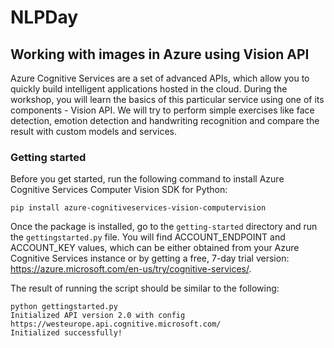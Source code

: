 # NLPDay 
## Working with images in Azure using Vision API
Azure Cognitive Services are a set of advanced APIs, which allow you to quickly build intelligent applications hosted in the cloud. During the workshop, you will learn the basics of this particular service using one of its components - Vision API. We will try to perform simple exercises like face detection, emotion detection and handwriting recognition and compare the result with custom models and services.
### Getting started
Before you get started, run the following command to install Azure Cognitive Services Computer Vision SDK for Python:
```
pip install azure-cognitiveservices-vision-computervision
```
Once the package is installed, go to the `getting-started` directory and run the `gettingstarted.py` file. You will find ACCOUNT_ENDPOINT and ACCOUNT_KEY values, which can be either obtained from your Azure Cognitive Services instance or by getting a free, 7-day trial version: https://azure.microsoft.com/en-us/try/cognitive-services/.

The result of running the script should be similar to the following:
```
python gettingstarted.py
Initialized API version 2.0 with config https://westeurope.api.cognitive.microsoft.com/
Initialized successfully!
```
